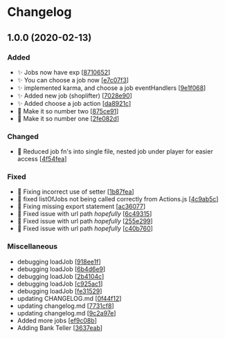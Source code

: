 # Changelog

<a name="1.0.0"></a>
## 1.0.0 (2020-02-13)

### Added

- ✨ Jobs now have exp [[8710652](https://github.com/Abourass/simpleIdle/commit/8710652643e7d3c83119993f8207064ee714f766)]
- ✨ You can choose a job now [[e7c07f3](https://github.com/Abourass/simpleIdle/commit/e7c07f3127f4e7f63e1a8d283341cb227cbd8445)]
- ✨ implemented karma, and choose a job eventHandlers [[9e1f068](https://github.com/Abourass/simpleIdle/commit/9e1f0681fc10dc4f168031643d38e62ad4f09329)]
- ✨ Added new job (shoplifter) [[7028e90](https://github.com/Abourass/simpleIdle/commit/7028e90346c74f9ef04d9a17b339c340265209b6)]
- ✨ Added choose a job action [[da8921c](https://github.com/Abourass/simpleIdle/commit/da8921cb220f9d38f6ae23cc9073f26af246f271)]
- 🎉 Make it so number two [[875ce91](https://github.com/Abourass/simpleIdle/commit/875ce916eab37a0503efa8ff736a2d65dc2cfe94)]
- 🎉 Make it so number one [[2fe082d](https://github.com/Abourass/simpleIdle/commit/2fe082dfb45ab78e1bdbcb6c197c789957a6e325)]

### Changed

- 🎨 Reduced job fn&#x27;s into single file, nested job under player for easier access [[4f54fea](https://github.com/Abourass/simpleIdle/commit/4f54fea8515268fb2f9a7f187a7ef43ae7f506ff)]

### Fixed

- 🐛 Fixing incorrect use of setter [[1b87fea](https://github.com/Abourass/simpleIdle/commit/1b87fea27c29e13ba73ce80b0cda992e36bd17bb)]
- 🐛 fixed listOfJobs not being called correctly from Actions.js [[4c9ab5c](https://github.com/Abourass/simpleIdle/commit/4c9ab5ccfe0d7ab1fb33576f4a4c2946a3c86dcf)]
- 🐛 Fixing missing export statement [[ac36077](https://github.com/Abourass/simpleIdle/commit/ac3607744dbe0d53e0edf38c883c9cd55329dfe1)]
- 🐛 Fixed issue with url path *hopefully* [[6c49315](https://github.com/Abourass/simpleIdle/commit/6c49315d6563852cfc8ee8050e9eee372d3c7ecb)]
- 🐛 Fixed issue with url path *hopefully* [[255e299](https://github.com/Abourass/simpleIdle/commit/255e299290796ac94bf78d43d5d92958b46e28fb)]
- 🐛 Fixed issue with url path *hopefully* [[c40b760](https://github.com/Abourass/simpleIdle/commit/c40b760d74be0cb63365d371a1bd2386d6c96d39)]

### Miscellaneous

-  debugging loadJob [[918ee1f](https://github.com/Abourass/simpleIdle/commit/918ee1f3b63dc9115575909ed622dee93943bf07)]
-  debugging loadJob [[6b4d6e9](https://github.com/Abourass/simpleIdle/commit/6b4d6e99cec009ead98d6c0c7adfc641f99a7848)]
-  debugging loadJob [[2b4104c](https://github.com/Abourass/simpleIdle/commit/2b4104ce32391179284d95d9c0ae32097d569c72)]
-  debugging loadJob [[c925ac1](https://github.com/Abourass/simpleIdle/commit/c925ac18110be0929ef37b4ceb92c777fad591e3)]
-  debugging loadJob [[fe31529](https://github.com/Abourass/simpleIdle/commit/fe315298ca6e361fa37e2d13a0f999fb0da65848)]
-  updating CHANGELOG.md [[0f44f12](https://github.com/Abourass/simpleIdle/commit/0f44f12bcfafe5e37b76bac4d25747d0ea3aefc6)]
-  updating changelog.md [[7731cf8](https://github.com/Abourass/simpleIdle/commit/7731cf892c38b6f502329958717dc0ba0f947455)]
-  updating changelog.md [[9c2a97e](https://github.com/Abourass/simpleIdle/commit/9c2a97e709cb4a8c418a93e7719da2c644fd9bb1)]
-  Added more jobs [[ef9c08b](https://github.com/Abourass/simpleIdle/commit/ef9c08b77095afaf0ea3e8c01f21bce890dbe6f4)]
-  Adding Bank Teller [[3637eab](https://github.com/Abourass/simpleIdle/commit/3637eab8fedd0d017dfe2a0d8e9425fc6575d939)]


